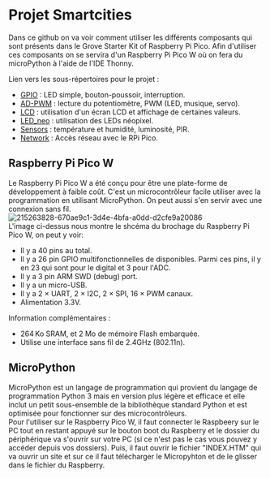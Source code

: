 # Projet Smartcities
Dans ce github on va voir comment utiliser les différents composants qui sont présents dans le Grove Starter Kit of Raspberry Pi Pico. Afin d'utiliser ces composants on se servira d'un Raspberry Pi Pico W où on fera du microPython à l'aide de l'IDE Thonny.

Lien vers les sous-répertoires pour le projet :                                                                                                                                 
- [GPIO](GPIO) : LED simple, bouton-poussoir, interruption.                                                                                        
- [AD-PWM](AD-PWM) : lecture du potentiomètre, PWM (LED, musique, servo).                                                                           
- [LCD](LCD) : utilisation d'un écran LCD et affichage de certaines valeurs.                                              
- [LED_neo](LED_neo) : utilisation des LEDs néopixel.                                     
- [Sensors](sensors) : température et humidité, luminosité, PIR.                                              
- [Network](network) : Accès réseau avec le RPi Pico.   

## Raspberry Pi Pico W                                                                                                                                                         
Le Raspberry Pi Pico W a été conçu pour être une plate-forme de développement à faible coût. C'est un microcontrôleur facile utiliser avec la programmation en utilisant MicroPython. On peut aussi s'en servir avec une connexion sans fil.
![215263828-670ae9c1-3d4e-4bfa-a0dd-d2cfe9a20086](https://user-images.githubusercontent.com/124890653/222923816-5105b172-7b77-4d11-bca6-92ee978b5715.png)                                                                                               
L'image ci-dessus nous montre le shcéma du brochage du Raspberry Pi Pico W, on peut y voir:
- Il y a 40 pins au total.                                                
- Il y a 26 pin GPIO multifonctionnelles de disponibles. Parmi ces pins, il y en 23 qui sont pour le digital et 3 pour l'ADC.                                              
- Il y a 3 pin ARM SWD (debug) port.                                     
- Il y a un micro-USB.    
- Il y a 2 × UART, 2 × I2C, 2 × SPI, 16 × PWM canaux.
- Alimentation 3.3V.                                              

Information complémentaires :           
- 264 Ko SRAM, et 2 Mo de mémoire Flash embarquée.                   
- Utilise une interface sans fil de 2.4GHz (802.11n).

## MicroPython                                                                 
MicroPython est un langage de programmation qui provient du langage de programmation Python 3  mais en version plus légère et efficace et elle inclut un petit sous-ensemble de la bibliothèque standard Python et est optimisée pour fonctionner sur des microcontrôleurs.    
Pour l'utiliser sur le Raspberry Pico W, il faut connecter le Raspbeery sur le PC tout en restant appuyé sur le bouton boot du Raspberry et le dossier du périphérique va s'ouvrir sur votre PC (si ce n'est pas le cas vous pouvez y accéder depuis vos dossiers). Puis, il faut ouvrir le fichier "INDEX.HTM" qui va ouvrir un site et sur ce il faut télécharger le Micropyhton et de le glisser dans le fichier du Raspberry.

